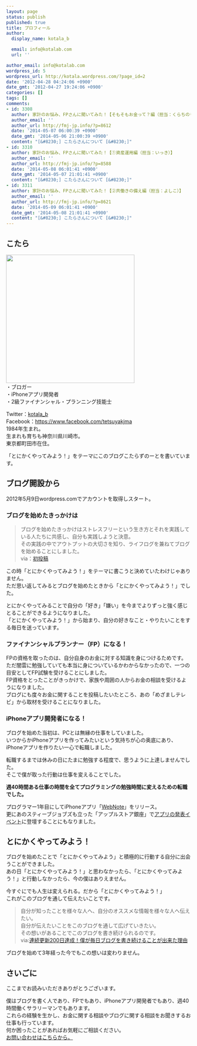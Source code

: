 ```yaml
---
layout: page
status: publish
published: true
title: プロフィール
author:
  display_name: kotala_b

  email: info@kotalab.com
  url: ''

author_email: info@kotalab.com
wordpress_id: 5
wordpress_url: http://kotala.wordpress.com/?page_id=2
date: '2012-04-28 04:24:06 +0900'
date_gmt: '2012-04-27 19:24:06 +0900'
categories: []
tags: []
comments:
- id: 3308
  author: 家計のお悩み、FPさんに聞いてみた！【そもそもお金って？編（担当：くらちのりこ）】
  author_email: ''
  author_url: http://fmj-jp.info/?p=8612
  date: '2014-05-07 06:00:39 +0900'
  date_gmt: '2014-05-06 21:00:39 +0900'
  content: "[&#8230;] こたらさんについて [&#8230;]"
- id: 3310
  author: 家計のお悩み、FPさんに聞いてみた！【①資産運用編（担当：いっき）】
  author_email: ''
  author_url: http://fmj-jp.info/?p=8588
  date: '2014-05-08 06:01:41 +0900'
  date_gmt: '2014-05-07 21:01:41 +0900'
  content: "[&#8230;] こたらさんについて [&#8230;]"
- id: 3311
  author: 家計のお悩み、FPさんに聞いてみた！【②共働きの備え編（担当：よしこ）】
  author_email: ''
  author_url: http://fmj-jp.info/?p=8621
  date: '2014-05-09 06:01:41 +0900'
  date_gmt: '2014-05-08 21:01:41 +0900'
  content: "[&#8230;] こたらさんについて [&#8230;]"
---
```

<h2 class="landing">こたら</h2>
<p><img src="http://kotalab.com/wp-content/uploads/profile_icon.png" alt="" title="profile" width="350" height="350"/><br />
・ブロガー<br />
・iPhoneアプリ開発者<br />
・2級ファイナンシャル・プランニング技能士</p>
<p>Twitter：<a href="https://twitter.com/kotala_b" title="こたらTwitter" target="_blank">kotala_b</a><br />
Facebook：<a href="https://www.facebook.com/tetsuyakjma" title="こたらFacebook" target="_blank">https://www.facebook.com/tetsuyakjma</a><br />
1984年生まれ。<br />
生まれも育ちも神奈川県川崎市。<br />
東京都町田市在住。</p>
<p>「とにかくやってみよう！」をテーマにこのブログこたらずのーとを書いています。</p>
<h2 class="landing">ブログ開設から</h2>
<p>2012年5月9日wordpress.comでアカウントを取得しスタート。</p>
<h3>ブログを始めたきっかけは</h3>
<blockquote><p>ブログを始めたきっかけはストレスフリーという生き方とそれを実践している人たちに共感し、自分も実践しようと決意。<br />
その実践の中でアウトプットの大切さを知り、ライフログを兼ねてブログを始めることにしました。<br />
via：<a href="http://kotalab.com/hello-world">初投稿</a></p></blockquote>
<p>この時「とにかくやってみよう！」をテーマに書こうと決めていたわけじゃありません。<br />
ただ思い返してみるとブログを始めたときから「とにかくやってみよう！」でした。</p>
<p>とにかくやってみることで自分の「好き」「嫌い」を今までよりずっと強く感じとることができるようになりました。<br />
<span class="b">「とにかくやってみよう！」から始まり、自分の好きなこと・やりたいことをする毎日を送っています。</span></p>
<h3>ファイナンシャルプランナー（FP）になる！</h3>
<p>FPの資格を取ったのは、自分自身のお金に対する知識を身につけるためです。<br />
ただ闇雲に勉強していても本当に身についているかわからなかったので、一つの目安としてFP試験を受けることにしました。<br />
FP資格をとったことがきっかけで、家族や周囲の人からお金の相談を受けるようになりました。<br />
ブログにも度々お金に関することを投稿したいたところ、あの<span class="b">「めざましテレビ」から取材を受ける</span>ことになりました。</p>
<h3>iPhoneアプリ開発者になる！</h3>
<p>ブログを始めた当初は、PCとは無縁の仕事をしていました。<br />
いつからかiPhoneアプリを作ってみたいという気持ちが心の奥底にあり、iPhoneアプリを作りたい一心で転職しました。</p>
<p>転職するまでは休みの日にたまに勉強する程度で、思うように上達しませんでした。<br />
そこで僕が取った行動は仕事を変えることでした。</p>
<p><strong>週40時間ある仕事の時間を全てプログラミングの勉強時間に変えるための転職でした。</strong></p>
<p>プログラマー1年目にしてiPhoneアプリ「<a href="https://itunes.apple.com/jp/app/webnote/id911802747?mt=8&uo=4&at=10l4yU" rel="nofollow" target="_blank">WebNote</a>」をリリース。<br />
更にあのスティーブジョブズも立った「アップルストア銀座」で<a href="http://kotalab.com/appdojo-ginza-event" title="AppleStore銀座でアプリ道場のイベントにアプリ開発者として参加してきたよ！ #アプリ道場演武会">アプリの発表イベント</a>に登壇することにもなりました。</p>
<h2>とにかくやってみよう！</h2>
<p>ブログを始めたことで「とにかくやってみよう」と積極的に行動する自分に出会うことができました。<br />
あの日「とにかくやってみよう！」と思わなかったら、「とにかくやってみよう！」と行動しなかったら、今の僕はありえません。</p>
<p><span class="b">今すぐにでも人生は変えられる。だから「とにかくやってみよう！」</span><br />
これがこのブログを通して伝えたいことです。</p>
<blockquote><p>自分が知ったことを様々な人へ、自分のオススメな情報を様々な人へ伝えたい。<br />
自分が伝えたいことをこのブログを通して広げていきたい。<br />
その想いがあることでこのブログを書き続けられるのです。<br />
via:<a href="http://kotalab.com/keep-writing-200">連続更新200日達成！僕が毎日ブログを書き続けることが出来た理由</a></p></blockquote>
<p>ブログを始めて3年経った今でもこの想いは変わりません。</p>
<h2>さいごに</h2>
<p>ここまでお読みいただきありがとうございます。</p>
<p>僕はブログを書く人であり、FPでもあり、iPhoneアプリ開発者でもあり、週40時間働くサラリーマンでもあります。<br />
これらの経験を生かし、お金に関する相談やブログに関する相談をお聞きするお仕事も行っています。<br />
何か困ったことがあればお気軽にご相談ください。<br />
<a href="http://kotalab.com/contact" title="お問い合わせページ" onclick="_gaq.push(['_trackEvent', 'profilepage', 'click', 'goContactFromProfile']);">お問い合わせはこちらから。</a></p>
